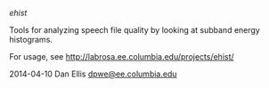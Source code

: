 _ehist_

Tools for analyzing speech file quality by looking at subband energy histograms.

For usage, see http://labrosa.ee.columbia.edu/projects/ehist/

2014-04-10 Dan Ellis dpwe@ee.columbia.edu
